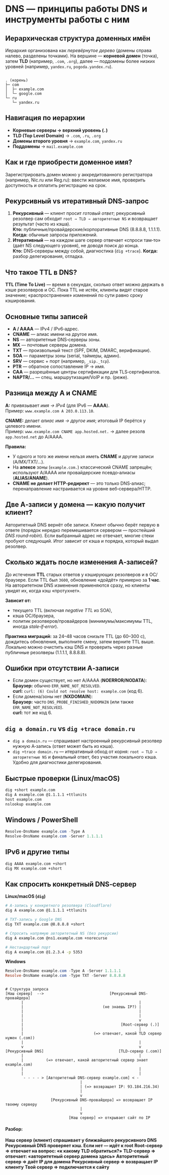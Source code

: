# DNS — принципы работы DNS и инструменты работы с ним

## Иерархическая структура доменных имён
Иерархия организована как *перевёрнутое дерево* (домены справа налево, разделены точками). На вершине — **корневой домен** (точка), затем **TLD** (например, `.com`, `.org`), далее — поддомены более низких уровней (например, `yandex.ru`, `pogoda.yandex.ru`).

```text

. (корень)
├─ com
│  ├─ example.com
│  └─ google.com
└─ ru
   └─ yandex.ru

```

## Навигация по иерархии
- **Корневые серверы → верхний уровень (`.`)**
- **TLD (Top Level Domain)** → `.com`, `.ru`, `.org`
- **Домены второго уровня** → `example.com`, `yandex.ru`
- **Поддомены** → `mail.example.com`

## Как и где приобрести доменное имя?
Зарегистрировать домен можно у аккредитованного регистратора (например, Nic.ru или Reg.ru): ввести желаемое имя, проверить доступность и оплатить регистрацию на срок.

## Рекурсивный vs итеративный DNS‑запрос
1. **Рекурсивный** — клиент просит *готовый ответ*; рекурсивный резолвер сам обходит `root → TLD → авторитетные NS` и возвращает результат (часто из кэша).  
   **Кто:** публичные/провайдерские/корпоративные DNS (8.8.8.8, 1.1.1.1). **Когда:** обычные запросы приложений.
2. **Итеративный** — на каждом шаге сервер отвечает «спроси там‑то» (даёт NS следующего уровня), не доводя поиск до конца.  
   **Кто:** DNS‑серверы между собой, диагностика (`dig +trace`). **Когда:** разбор делегирования, отладка.

## Что такое TTL в DNS?
**TTL (Time To Live)** — время в секундах, сколько ответ можно держать в кэше резолверов и ОС. Пока TTL не истёк, клиенты видят старое значение; «распространение» изменений по сути равно сроку кэширования.

## Основные типы записей
- **A / AAAA** — IPv4 / IPv6‑адрес.  
- **CNAME** — алиас имени на другое имя.  
- **NS** — авторитетные DNS‑серверы зоны.  
- **MX** — почтовые серверы домена.  
- **TXT** — произвольный текст (SPF, DKIM, DMARC, верификации).  
- **SOA** — параметры зоны (serial, таймеры, админ).  
- **SRV** — сервис + порт (например, `_sip._tcp`).  
- **PTR** — обратное сопоставление IP → имя.  
- **CAA** — разрешённые центры сертификации для TLS‑сертификатов.  
- **NAPTR/…** — спец. маршрутизация/VoIP и пр. (реже).

## Разница между A и CNAME
**A:** привязывает *имя → IPv4* (для IPv6 — **AAAA**).  
Пример: `www.example.com A 203.0.113.10`.

**CNAME:** делает *алиас имя → другое имя*; итоговый IP берётся у целевого имени.  
Пример: `www.example.com CNAME app.hosted.net.` → далее резолв `app.hosted.net` до A/AAAA.

**Правила:**
- У одного и того же имени нельзя иметь **CNAME** и другие записи (A/MX/TXT/…).  
- На **апексе** зоны (`example.com.`) классический CNAME запрещён; используют A/AAAA или провайдерские псевдо‑алиасы (**ALIAS/ANAME**).  
- **CNAME не делает HTTP‑редирект** — это только DNS‑алиас; перенаправление настраивается на уровне веб‑сервера/HTTP.

## Две A‑записи у домена — какую получит клиент?
Авторитетный DNS вернёт обе записи. Клиент обычно берёт первую в ответе (порядок нередко перемешивается сервером — простейший *DNS round‑robin*). Если выбранный адрес не отвечает, многие стеки пробуют следующий. Итог зависит от кэша и порядка, который выдал резолвер.

## Сколько ждать после изменения A‑записей?
До истечения **TTL** старых ответов у кэширующих резолверов и в ОС/браузере. Если TTL был `3600`, обновление «дойдёт» примерно за **1 час**.  
На авторитетном DNS изменения применяются сразу, но клиенты увидят их, когда кэш «протухнет».

**Зависит от:**
- текущего TTL (включая *negative TTL* из SOA),  
- кэша ОС/браузера,  
- политик резолверов/провайдеров (минимумы/максимумы TTL, иногда *stale‑if‑error*).

**Практика миграций:** за 24–48 часов снизьте TTL (до 60–300 с), дождитесь обновления, выполните смену, затем верните TTL выше. Локально можно очистить кэш DNS и проверить через разные публичные резолверы (1.1.1.1, 8.8.8.8).

## Ошибки при отсутствии A‑записи
- Если домен существует, но нет A/AAAA (**NOERROR/NODATA**):  
  **Браузер:** обычно `ERR_NAME_NOT_RESOLVED`.  
  **curl:** `curl: (6) Could not resolve host: example.com` (код 6).
- Если домена/зоны нет (**NXDOMAIN**):  
  **Браузер:** часто `DNS_PROBE_FINISHED_NXDOMAIN` (или также `ERR_NAME_NOT_RESOLVED`).  
  **curl:** тот же код 6.

## `dig a domain.ru` vs `dig +trace domain.ru`
- `dig a domain.ru` — спрашивает настроенный рекурсивный резолвер нужную A‑запись (ответ может быть из кэша).  
- `dig +trace domain.ru` — итеративный обход от корня: `root → TLD → авторитетные NS` и финальный ответ, без участия локального кэша. Удобно для диагностики делегирования.

## Быстрые проверки (Linux/macOS)
```bash
dig +short example.com
dig A example.com @1.1.1.1 +ttlunits
host example.com
nslookup example.com
```

## Windows / PowerShell
```powershell
Resolve-DnsName example.com -Type A
Resolve-DnsName example.com -Server 1.1.1.1
```

## IPv6 и другие типы
```bash
dig AAAA example.com +short
dig MX example.com +short
```

## Как спросить конкретный DNS‑сервер
**Linux/macOS (`dig`)**
```bash
# A‑запись у конкретного резолвера (Cloudflare)
dig A example.com @1.1.1.1 +ttlunits

# TXT‑запись у Google DNS
dig TXT example.com @8.8.8.8 +short

# Спросить напрямую авторитетный NS (без рекурсии)
dig A example.com @ns1.example.com +norecurse

# Нестандартный порт
dig A example.com @1.2.3.4 -p 5353
```

**Windows**
```powershell
Resolve-DnsName example.com -Type A -Server 1.1.1.1
Resolve-DnsName example.com -Type TXT -Server 8.8.8.8
```

```text

# Структура запроса
[Наш сервер]  -->                             [Рекурсивный DNS-провайдера]
       |                                                   |
       |                                   (не знаешь IP?) |
       |                                                   |
       |                                                   |
       |                                                   v
       |                                           [Root-сервер (.)]
       |                                                   |
       |                               (=> отвечает, какой TLD сервер нужен (.com))
       |                                                   |
       v                                                   v
[Рекурсивный DNS]                                 [TLD-сервер (.com)]
       |                                                   |
       |          (=> отвечает, какой авторитетный сервер знает example.com)
       |                                                   |
       |                                                   |
        - - - - > [Авторитетный DNS-сервер example.com] < -  
                                 |
                                 | (=> возвращает IP: 93.184.216.34)
                                 |
                                 v
                    [Рекурсивный DNS-провайдера] => возвращает IP твоему серверу
                                 |
                                 v
                            [Наш сервер] => открывает сайт по IP

```

#### Разбор:

**Наш сервер (клиент) спрашивает у ближайшего рекурсивного DNS**
**Рекурсивный DNS проверяет кэш. Если нет — идёт к root**
**Root-сервер => отвечает на вопрос: «к какому TLD обратиться?»**
**TLD-сервер => отвечает: «авторитетный сервер домена здесь»**
**Авторитетный сервер => даёт IP для домена**
**Рекурсивный сервер => возвращает IP клиенту**
**Твой сервер => подключается к сайту**
